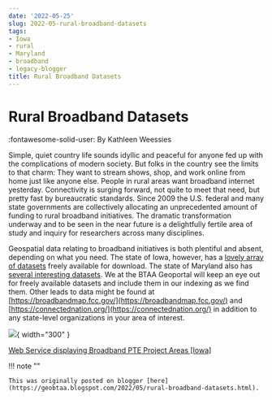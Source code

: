 ```yaml
---
date: '2022-05-25'
slug: 2022-05-rural-broadband-datasets
tags:
- Iowa
- rural
- Maryland
- broadband
- legacy-blogger
title: Rural Broadband Datasets
---
```


# Rural Broadband Datasets

:fontawesome-solid-user: By Kathleen Weessies 

Simple, quiet country life sounds idyllic and peaceful for anyone fed up with the complications of modern society. But folks in the country see the limits to that charm: They want to stream shows, shop, and work online from home just like anyone else. People in rural areas want broadband internet yesterday. Connectivity is surging forward, not quite to meet that need, but pretty fast by bureaucratic standards. Since 2009 the U.S. federal and many state governments are collectively allocating an unprecedented amount of funding to rural broadband initiatives. The dramatic transformation underway and to be seen in the near future is a delightfully fertile area of study and inquiry for researchers across many disciplines. <!-- more -->

Geospatial data relating to broadband initiatives is both plentiful and absent, depending on what you need. The state of Iowa, however, has a [lovely array of datasets](https://geo.btaa.org/?f%5Bdct_creator_sm%5D%5B%5D=State+of+Iowa&q=broadband&search_field=all_fields) freely available for download. The state of Maryland also has [ several interesting datasets](https://geo.btaa.org/?f%5Bdct_creator_sm%5D%5B%5D=MDBC&q=broadband&search_field=all_fields). We at the BTAA Geoportal will keep an eye out for freely available datasets and include them in our indexing as we find them. Other leads to data might be found at [https://broadbandmap.fcc.gov/](https://broadbandmap.fcc.gov/) and [https://connectednation.org/](https://connectednation.org/) in addition to any state-level organizations in your area of interest. 

[![](https://blogger.googleusercontent.com/img/a/AVvXsEh_eRVEa3JSAZ6Q06EgK6_iUb2wtuJkIM_MeLkyFsvhZnDXSvPOFpjFhiqbD7S1fj2dYjCxR0XzL0JHKRmP18a4ruNYFIfGgpJ9r5rZWqF7Z6rp2On5hN5MQI5-Rc7awTe3S9daSdHPhh0JQsEknMQ8FkWhQUl-PkjoZxSamxFAN9IbE36mRqWYFM_8Lg=w641-h449)](https://blogger.googleusercontent.com/img/a/AVvXsEh_eRVEa3JSAZ6Q06EgK6_iUb2wtuJkIM_MeLkyFsvhZnDXSvPOFpjFhiqbD7S1fj2dYjCxR0XzL0JHKRmP18a4ruNYFIfGgpJ9r5rZWqF7Z6rp2On5hN5MQI5-Rc7awTe3S9daSdHPhh0JQsEknMQ8FkWhQUl-PkjoZxSamxFAN9IbE36mRqWYFM_8Lg){ width="300" }

[Web Service displaying Broadband PTE Project Areas [Iowa]](https://geo.btaa.org/catalog/9be693bdc51a4cf1b79e88e6aae5cc57_1) [](https://geo.btaa.org/catalog/9be693bdc51a4cf1b79e88e6aae5cc57_1)

!!! note ""

	This was originally posted on blogger [here](https://geobtaa.blogspot.com/2022/05/rural-broadband-datasets.html).

